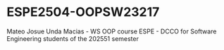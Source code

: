 # ESPE2504-OOPSW23217
Mateo Josue Unda Macias - WS
OOP course ESPE - DCCO for Software Engineering students of the 202551 semester
